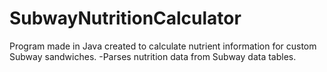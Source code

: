 # SubwayNutritionCalculator
Program made in Java created to calculate nutrient information for custom Subway sandwiches.
-Parses nutrition data from Subway data tables.
